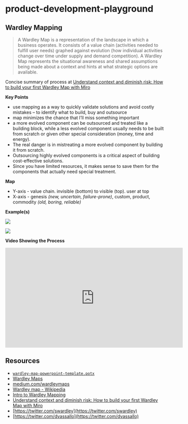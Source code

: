 # product-development-playground

## Wardley Mapping

> A Wardley Map is a representation of the landscape in which a business operates. It consists of a value chain (activities needed to fulfill user needs) graphed against evolution (how individual activities change over time under supply and demand competition). A Wardley Map represents the situational awareness and shared assumptions being made about a context and hints at what strategic options are available.

Concise summary of process at [Understand context and diminish risk: How to build your first Wardley Map with Miro](https://miro.com/blog/wardley-maps-whiteboard-canvas/)

**Key Points**

* use mapping as a way to quickly validate solutions and avoid costly mistakes – to identify what to build, buy and outsource
* map minimizes the chance that I’ll miss something important
* a more evolved component can be outsourced and treated like a building block, while a less evolved component usually needs to be built from scratch or given other special consideration (money, time and energy).
* The real danger is in mistreating a more evolved component by building it from scratch.
* Outsourcing highly evolved components is a critical aspect of building cost-effective solutions.
* Since you have limited resources, it makes sense to save them for the components that actually need special treatment.

**Map**

* Y-axis - value chain.  invisible (bottom) to visible (top). user at top
* X-axis - genesis *(new, uncertain, failure-prone)*, custom, product, commodity *(old, boring, reliable)*


**Example(s)**

[![](https://www.evernote.com/l/AAHKZEoc9DBFQbWw6fF5n1TSdpFIjK-b_VgB/image.png)](https://miro.com/blog/wardley-maps-whiteboard-canvas/)

![](https://www.evernote.com/l/AAG_M8vz3yRILIqMp5kllpNqz2Y7tVkmLlUB/image.png)

**Video Showing the Process**

<iframe width="560" height="315" src="https://www.youtube.com/embed/84vV8fj4Ljg" frameborder="0" allow="accelerometer; autoplay; encrypted-media; gyroscope; picture-in-picture" allowfullscreen></iframe>

## Resources

* [`wardley-map-powerpoint-template.potx`](wardley-map-powerpoint-template.potx)
* [Wardley Maps](https://wardley-maps-community.github.io/awesome-wardley-maps/)
* [medium.com/wardleymaps](https://medium.com/wardleymaps)
* [Wardley map - Wikipedia](https://en.wikipedia.org/wiki/Wardley_map)
* [Intro to Wardley Mapping](https://hiredthought.com/2018/09/01/intro-to-wardley-mapping/)
* [Understand context and diminish risk: How to build your first Wardley Map with Miro](https://miro.com/blog/wardley-maps-whiteboard-canvas/)
* [https://twitter.com/swardley](https://twitter.com/swardley)
* [https://twitter.com/dvassallo](https://twitter.com/dvassallo)